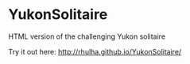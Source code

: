 YukonSolitaire
==============

HTML version of the challenging Yukon solitaire

Try it out here: http://rhulha.github.io/YukonSolitaire/

